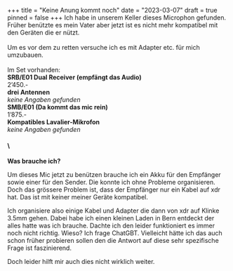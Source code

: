 +++
title = "Keine Anung kommt noch"
date = "2023-03-07"
draft = true
pinned = false
+++
Ich habe in unserem Keller dieses Microphon gefunden. Früher benützte es mein Vater aber jetzt ist es nicht mehr kompatibel mit den Geräten die er nützt.\
\
Um es vor dem  zu retten versuche ich es mit Adapter etc. für mich umzubauen. \
\
Im Set vorhanden:\
**SRB/E01 Dual Receiver (empfängt das Audio)** \
2’450.- \
**drei Antennen**\
*keine Angaben gefunden*\
**SMB/E01 (Da kommt das mic rein)**\
1’875.-\
**Kompatibles Lavalier-Mikrofon**\
*keine Angaben gefunden* 

#### \
**Was brauche ich?**

Um dieses Mic jetzt zu benützen brauche ich ein Akku für den Empfänger sowie einer für den Sender. Die konnte ich ohne Probleme organisieren. Doch das grössere Problem ist, dass der Empfänger nur ein Kabel auf xdr hat. Das ist mit keiner meiner Geräte kompatibel. 

Ich organisiere also einige Kabel und Adapter die dann von xdr auf Klinke 3.5mm gehen. Dabei habe ich einen kleinen Laden in Bern entdeckt der alles hatte was ich brauche. Dachte ich den leider funktioniert es immer noch nicht richtig. Wieso? Ich frage ChatGBT. Vielleicht hätte ich das auch schon früher probieren sollen den die Antwort auf diese sehr spezifische Frage ist faszinierend. 

Doch leider hilft mir auch dies nicht wirklich weiter.